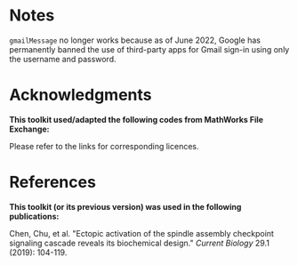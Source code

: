 # Notes
``gmailMessage`` no longer works because as of June 2022, Google has permanently banned the use of third-party apps for Gmail sign-in using only the username and password.

# Acknowledgments
**This toolkit used/adapted the following codes from MathWorks File Exchange:**

Please refer to the links for corresponding licences.

# References
**This toolkit (or its previous version) was used in the following publications:**

Chen, Chu, et al. "Ectopic activation of the spindle assembly checkpoint signaling cascade reveals its biochemical design." *Current Biology* 29.1 (2019): 104-119.

